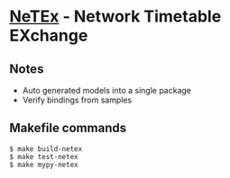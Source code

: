 # [NeTEx](https://github.com/NeTEx-CEN/NeTEx) - Network Timetable EXchange


## Notes

- Auto generated models into a single package
- Verify bindings from samples


## Makefile commands

```console
$ make build-netex
$ make test-netex
$ make mypy-netex
```
